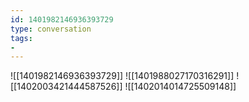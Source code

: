 ```yaml
---
id: 1401982146936393729
type: conversation
tags:
- 
---
```

![[1401982146936393729]]
![[1401988027170316291]]
![[1402003421444587526]]
![[1402014014725509148]]

